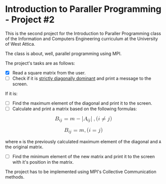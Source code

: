 # Introduction to Paraller Programming - Project #2

This is the second project for the Introduction to Paraller Programming class of the Information and Computers Engineering curriculum at the University of West Attica.

The class is about, well, parallel programming using MPI.

The project's tasks are as follows:

- [x] Read a square matrix from the user.
- [ ] Check if it is [strictly diagonally dominant](https://en.wikipedia.org/wiki/Diagonally_dominant_matrix) and print a message to the screen.

If it is:

- [ ] Find the maximum element of the diagonal and print it to the screen.
- [ ] Calculate and print a matrix based on the following formulas:

<p align="center">
  <img src="doc/formula1.gif">
</p>
<p align="center">
  <img src="doc/formula2.gif">
</p>

where `m` is the previously calculated maximum element of the diagonal and `A` the original matrix.

- [ ] Find the minimum element of the new matrix and print it to the screen with it's position in the matrix.

The project has to be implemented using MPI's Collective Communication methods.